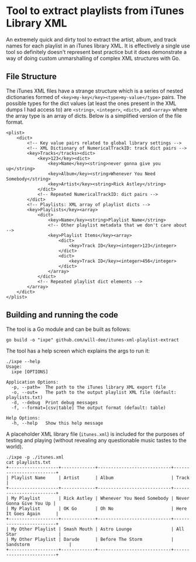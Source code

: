 # Tool to extract playlists from iTunes Library XML

An extremely quick and dirty tool to extract the artist, album, and
track names for each playlist in an iTunes library XML. It is
effectively a single use tool so definitely doesn't represent best
practice but it does demonstrate a way of doing custom unmarshalling
of complex XML structures with Go.

## File Structure

The iTunes XML files have a strange structure which is a series of
nested dictionaries formed of
`<key>my-key</key><type>my-value</type>` pairs. The possible
types for the dict values (at least the ones present in the XML dumps
I had access to) are `<string>`, `<integer>`, `<dict>`, and `<array>`
where the array type is an array of dicts. Below is a simplified
version of the file format.

```
<plist>
    <dict>
        <!-- Key value pairs related to global library settings -->
        <!-- XML Dictionary of NumericalTrackID: track dict pairs -->
        <key>Tracks</tracks><dict>
            <key>123</key><dict>
                <key>Name</key><string>never gonna give you up</string>
                <key>Album</key><string>Whenever You Need Somebody</string>
                <key>Artist</key><string>Rick Astley</string>
            </dict>
            <!-- Repeated NumericalTrackID: dict pairs -->
        </dict>
        <!-- Playlists: XML array of playlist dicts -->
        <key>Playlists</key><array>
            <dict>
                <key>Name</key><string>Playlist Name</string>
                <!-- Other playlist metadata that we don't care about -->
                <key>Playlist Items</key><array>
                    <dict>
                        <key>Track ID</key><integer>123</integer>
                    </dict>
                    <dict>
                        <key>Track ID</key><integer>456</integer>
                    </dict>
                </array>
            </dict>
            <!-- Repeated playlist dict elements -->
        </array>
    </dict>
</plist>
```

## Building and running the code

The tool is a Go module and can be built as follows:

```
go build -o "ixpe" github.com/will-dee/itunes-xml-playlist-extract
```

The tool has a help screen which explains the args to run it:

```
./ixpe --help
Usage:
  ixpe [OPTIONS]

Application Options:
  -p, --path=  The path to the iTunes library XML export file
  -o, --out=   The path to the output playlist XML file (default: playlists.txt)
  -d, --debug  Print debug messages
  -f, --format=[csv|table] The output format (default: table)

Help Options:
  -h, --help   Show this help message
```

A placeholder XML library file (`itunes.xml`) is included for the
purposes of testing and playing (without revealing any questionable
music tastes to the world).

```
./ixpe -p ./itunes.xml
cat playlists.txt
+-------------------+-------------+----------------------------+-------------------------+
| Playlist Name     | Artist      | Album                      | Track                   |
+-------------------+-------------+----------------------------+-------------------------+
| My Playlist       | Rick Astley | Whenever You Need Somebody | Never Gonna Give You Up |
| My Playlist       | OK Go       | Oh No                      | Here It Goes Again      |
+-------------------+-------------+----------------------------+-------------------------+
| My Other Playlist | Smash Mouth | Astro Lounge               | All Star                |
| My Other Playlist | Darude      | Before The Storm           | Sandstorm               |
+-------------------+-------------+----------------------------+-------------------------+
```
